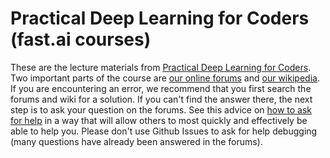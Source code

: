 # Practical Deep Learning for Coders (fast.ai courses)

These are the lecture materials from [Practical Deep Learning for Coders](http://course.fast.ai/). Two important parts of the course are  [our online forums](http://forums.fast.ai/) and [our wikipedia](http://wiki.fast.ai/index.php/Main_Page).  If you are encountering an error, we recommend that you first search the forums and wiki for a solution.  If you can't find the answer there, the next step is to ask your question on the forums.  See this advice on [how to ask for help](http://wiki.fast.ai/index.php/How_to_ask_for_Help) in a way that will allow others to most quickly and effectively be able to help you.  Please don't use Github Issues to ask for help debugging (many questions have already been answered in the forums).
